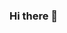 ### Hi there 👋

<!--
**trinagail82/trinagail82** is a ✨ _special_ ✨ repository because its `README.md` (this file) appears on your GitHub profile.

Here are some ideas to get you started:

- 🔭 I’m currently working on gaining more skills to transition my skills towards Scrum Master and Agile Coaching.
- 🌱 I’m currently learning scrum alliances, product owner, and agile manifesto principles and values to implement in a scrum team.
- 👯 I’m looking to collaborate on increasing my skills and knowledge to be effective on the scrum team.
- 🤔 I’m looking for help with incorporating my current competencies, values, and skills into a scrum role.
- 💬 Ask me about human resources organization design through hr administration.
- 📫 How to reach me: ryantrina2909@gmail.com
- 😄 Pronouns: She/Her
- ⚡ Fun fact: Zodiac Chinese Sign - The Dog
-->
